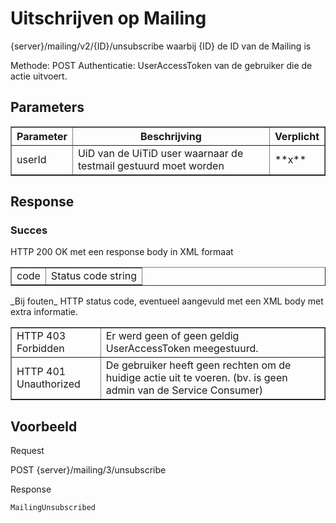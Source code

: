 ---
---

# Uitschrijven op Mailing

  {server}/mailing/v2/{ID}/unsubscribe waarbij {ID} de ID van de Mailing is

Methode: POST
Authenticatie: UserAccessToken van de gebruiker die de actie uitvoert.

## Parameters

<table border="1" cellpadding="1" cellspacing="1"><tbody><tr><th scope="col"> Parameter</th> <th scope="col"> Beschrijving</th> <th scope="col"> Verplicht</th> </tr><tr><td> userId</td> <td> UiD van de UiTiD user waarnaar de testmail gestuurd moet worden</td> <td> **x**</td></tr></tbody></table>

## Response

### Succes

HTTP 200 OK met een response body in XML formaat  

<table border="1" cellpadding="1" cellspacing="1"><tbody><tr><td> code</td> <td> Status code string</td></tr></tbody></table>_Bij fouten_  
HTTP status code, eventueel aangevuld met een XML body met extra informatie.

<table border="1" cellpadding="1" cellspacing="1"><tbody><tr><td> HTTP 403 Forbidden</td> <td> Er werd geen of geen geldig UserAccessToken meegestuurd.</td> </tr><tr><td> HTTP 401 Unauthorized</td> <td> De gebruiker heeft geen rechten om de huidige actie uit te voeren. (bv. is geen admin van de Service Consumer)</td></tr></tbody></table>

## Voorbeeld

Request

  POST {server}/mailing/3/unsubscribe

Response

  <?xml version="1.0" encoding="UTF-8" standalone="yes"?>  
  <response>  
  <code>MailingUnsubscribed</code>  
  </response>
